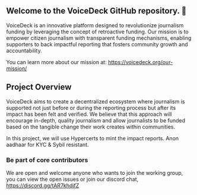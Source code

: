 ## Welcome to the VoiceDeck GitHub repository. 👋
VoiceDeck is an innovative platform designed to revolutionize journalism funding by leveraging the concept of retroactive funding. Our mission is to empower citizen journalism with transparent funding mechanisms, enabling supporters to back impactful reporting that fosters community growth and accountability.

You can learn more about our mission at: https://voicedeck.org/our-mission/

## Project Overview
VoiceDeck aims to create a decentralized ecosystem where journalism is supported not just before or during the reporting process but after its impact has been felt and verified. We believe that this approach will encourage in-depth, quality journalism and allow journalists to be funded based on the tangible change their work creates within communities.

In this project, we will use Hypercerts to mint the impact reports. Anon aadhaar for KYC & Sybil resistant.

### Be part of core contributors
We are open and welcome anyone who wants to join the working group, you can view the open issues or join our discord chat, https://discord.gg/tAR7khdjfZ
<!--

**Here are some ideas to get you started:**

🙋‍♀️ A short introduction - what is your organization all about?
🌈 Contribution guidelines - how can the community get involved?
👩‍💻 Useful resources - where can the community find your docs? Is there anything else the community should know?
🍿 Fun facts - what does your team eat for breakfast?
🧙 Remember, you can do mighty things with the power of [Markdown](https://docs.github.com/github/writing-on-github/getting-started-with-writing-and-formatting-on-github/basic-writing-and-formatting-syntax)
-->
